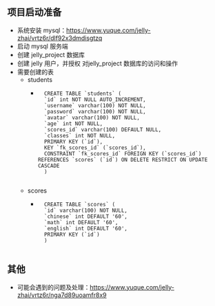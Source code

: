 ## 项目启动准备
- 系统安装 mysql：https://www.yuque.com/jelly-zhai/vrtz6r/dlf92x3dmdisgtzq
- 启动 mysql 服务端
- 创建 jelly_project 数据库
- 创建 jelly 用户，并授权 对jelly_project 数据库的访问和操作
- 需要创建的表
    - students
        - ```
            CREATE TABLE `students` (
            `id` int NOT NULL AUTO_INCREMENT,
            `username` varchar(100) NOT NULL,
            `password` varchar(100) NOT NULL,
            `avatar` varchar(100) NOT NULL,
            `age` int NOT NULL,
            `scores_id` varchar(100) DEFAULT NULL,
            `classes` int NOT NULL,
            PRIMARY KEY (`id`),
            KEY `fk_scores_id` (`scores_id`),
            CONSTRAINT `fk_scores_id` FOREIGN KEY (`scores_id`) REFERENCES `scores` (`id`) ON DELETE RESTRICT ON UPDATE CASCADE
            )
        ```
    - scores
        - ```
            CREATE TABLE `scores` (
            `id` varchar(100) NOT NULL,
            `chinese` int DEFAULT '60',
            `math` int DEFAULT '60',
            `english` int DEFAULT '60',
            PRIMARY KEY (`id`)
            )
        ```

## 其他
- 可能会遇到的问题及处理：https://www.yuque.com/jelly-zhai/vrtz6r/nga7d89uoamfr8x9